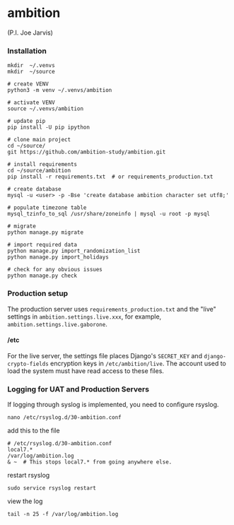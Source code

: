 # ambition
(P.I. Joe Jarvis)


### Installation

    mkdir  ~/.venvs
    mkdir  ~/source
    
    # create VENV
    python3 -m venv ~/.venvs/ambition
    
    # activate VENV
    source ~/.venvs/ambition
    
    # update pip
    pip install -U pip ipython
    
    # clone main project
    cd ~/source/
    git https://github.com/ambition-study/ambition.git
    
    # install requirements
    cd ~/source/ambition
    pip install -r requirements.txt  # or requirements_production.txt
    
    # create database
    mysql -u <user> -p -Bse 'create database ambition character set utf8;'
    
    # populate timezone table
    mysql_tzinfo_to_sql /usr/share/zoneinfo | mysql -u root -p mysql
    
    # migrate
    python manage.py migrate
    
    # import required data
    python manage.py import_randomization_list
    python manage.py import_holidays
    
    # check for any obvious issues
    python manage.py check


### Production setup

The production server uses `requirements_production.txt` and the "live" settings in `ambition.settings.live.xxx`, for example, `ambition.settings.live.gaborone`.

#### /etc

For the live server, the settings file places Django's `SECRET_KEY` and `django-crypto-fields` encryption keys in `/etc/ambition/live`. The account used to load the system must have read access to these files.

    
### Logging for UAT and Production Servers
 
 If logging through syslog is implemented, you need to configure rsyslog.
 
    nano /etc/rsyslog.d/30-ambition.conf
 
 add this to the file
 
    # /etc/rsyslog.d/30-ambition.conf
    local7.*                                             /var/log/ambition.log
    & ~  # This stops local7.* from going anywhere else.

 restart rsyslog
 
    sudo service rsyslog restart
 
 view the log
 
    tail -n 25 -f /var/log/ambition.log
